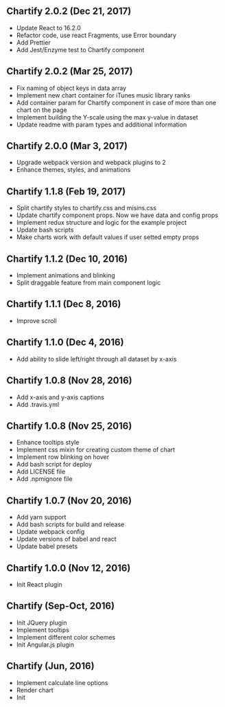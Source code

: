 ## Chartify 2.0.2 (Dec 21, 2017)

* Update React to 16.2.0
* Refactor code, use react Fragments, use Error boundary
* Add Prettier
* Add Jest/Enzyme test to Chartify component

## Chartify 2.0.2 (Mar 25, 2017)

* Fix naming of object keys in data array 
* Implement new chart container for iTunes music library ranks
* Add container param for Chartify component in case of more than one chart on the page
* Implement building the Y-scale using the max y-value in dataset 
* Update readme with param types and additional information

## Chartify 2.0.0 (Mar 3, 2017)

* Upgrade webpack version and webpack plugins to 2
* Enhance themes, styles, and animations

## Chartify 1.1.8 (Feb 19, 2017)

* Split chartify styles to chartify.css and misins.css
* Update chartify component props. Now we have data and config props
* Implement redux structure and logic for the example project
* Update bash scripts
* Make charts work with default values if user setted empty props

## Chartify 1.1.2 (Dec 10, 2016)

* Implement animations and blinking
* Split draggable feature from main component logic

## Chartify 1.1.1 (Dec 8, 2016)

* Improve scroll

## Chartify 1.1.0 (Dec 4, 2016)

* Add ability to slide left/right through all dataset by x-axis

## Chartify 1.0.8 (Nov 28, 2016)

* Add x-axis and y-axis captions
* Add .travis.yml

## Chartify 1.0.8 (Nov 25, 2016)

* Enhance tooltips style
* Implement css mixin for creating custom theme of chart
* Implement row blinking on hover
* Add bash script for deploy
* Add LICENSE file
* Add .npmignore file

## Chartify 1.0.7 (Nov 20, 2016)

* Add yarn support
* Add bash scripts for build and release
* Update webpack config
* Update versions of babel and react
* Update babel presets

## Chartify 1.0.0 (Nov 12, 2016)

* Init React plugin

## Chartify (Sep-Oct, 2016)

* Init JQuery plugin
* Implement tooltips
* Implement different color schemes
* Init Angular.js plugin

## Chartify (Jun, 2016) 

* Implement calculate line options
* Render chart
* Init
